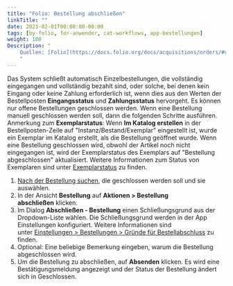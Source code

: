 ```yaml
---
title: "Folio: Bestellung abschließen"
linkTitle: ""
date: 2023-02-01T00:00:00-00:00
tags: [by-folio, for-anwender, cat-workflows, app-bestellungen]
weight: 100
Description: "
    Quellen: [Folio](https://docs.folio.org/docs/acquisitions/orders/#closing-an-order) & [GBV](https://info.gbv.de/pages/viewpage.action?pageId=851017759)
    "
---
```


Das System schließt automatisch Einzelbestellungen, die vollständig eingegangen und vollständig bezahlt sind, oder solche, bei denen kein Eingang oder keine Zahlung erforderlich ist, wenn dies aus den Werten der Bestellposten **Eingangsstatus** und **Zahlungsstatus** hervorgeht. Es können nur offene Bestellungen geschlossen werden. Wenn eine Bestellung manuell geschlossen werden soll, dann die folgenden Schritte ausführen. Anmerkung zum **Exemplarstatus**: Wenn **Im Katalog erstellen** in der Bestellposten-Zeile auf "Instanz/Bestand/Exemplar" eingestellt ist, wurde ein Exemplar im Katalog erstellt, als die Bestellung geöffnet wurde. Wenn eine Bestellung geschlossen wird, obwohl der Artikel noch nicht eingegangen ist, wird der Exemplarstatus des Exemplars auf "Bestellung abgeschlossen" aktualisiert. Weitere Informationen zum Status von Exemplaren sind unter [Exemplarstatus](https://info.gbv.de/display/FOLIOGBVEXTERN/Exemplarstatus) zu finden.

1.  [Nach der Bestellung suchen](https://info.gbv.de/display/FOLIOGBVEXTERN/Folio%3A+Bestellungen+suchen+und+exportieren), die geschlossen werden soll und sie auswählen.
2.  In der Ansicht **Bestellung** auf **Aktionen > Bestellung abschließen** klicken.
3.  Im Dialog **Abschließen - Bestellung** einen Schließungsgrund aus der Dropdown-Liste wählen. Die Schließungsgrund werden in der App Einstellungen konfiguriert. Weitere Informationen sind unter [Einstellungen > Bestellungen > Gründe für Bestellabschluss](https://info.gbv.de/pages/viewpage.action?pageId=851345525) zu finden.
4.  Optional: Eine beliebige Bemerkung eingeben, warum die Bestellung abgeschlossen wird.
5.  Um die Bestellung zu abschließen, auf **Absenden** klicken. Es wird eine Bestätigungsmeldung angezeigt und der Status der Bestellung ändert sich in Geschlossen.
